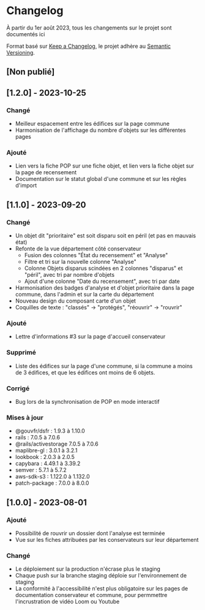 # Changelog

À partir du 1er août 2023, tous les changements sur le projet sont documentés ici

Format basé sur [Keep a Changelog](https://keepachangelog.com/en/1.0.0/),
le projet adhère au [Semantic Versioning](https://semver.org/spec/v2.0.0.html).

## [Non publié]

## [1.2.0] - 2023-10-25

### Changé
- Meilleur espacement entre les édifices sur la page commune
- Harmonisation de l'affichage du nombre d'objets sur les différentes pages

### Ajouté
- Lien vers la fiche POP sur une fiche objet, et lien vers la fiche objet sur la page de recensement
- Documentation sur le statut global d'une commune et sur les règles d'import

## [1.1.0] - 2023-09-20

### Changé
- Un objet dit "prioritaire" est soit disparu soit en péril (et pas en mauvais état)
- Refonte de la vue département côté conservateur
  - Fusion des colonnes "État du recensement" et "Analyse"
  - Filtre et tri sur la nouvelle colonne "Analyse"
  - Colonne Objets disparus scindées en 2 colonnes "disparus" et "péril", avec tri par nombre d'objets
  - Ajout d'une colonne "Date du recensement", avec tri par date
- Harmonisation des badges d'analyse et d'objet prioritaire dans la page commune, dans l'admin et sur la carte du département
- Nouveau design du composant carte d'un objet
- Coquilles de texte : "classés" -> "protégés", "réouvrir" -> "rouvrir"

### Ajouté
- Lettre d'informations #3 sur la page d'accueil conservateur

### Supprimé
- Liste des édifices sur la page d'une commune, si la commune a moins de 3 édifices, et que les édifices ont moins de 6 objets. 

### Corrigé
- Bug lors de la synchronisation de POP en mode interactif

### Mises à jour
- @gouvfr/dsfr : 1.9.3 à 1.10.0
- rails : 7.0.5 à 7.0.6
- @rails/activestorage 7.0.5 à 7.0.6
- maplibre-gl : 3.0.1 à 3.2.1
- lookbook : 2.0.3 à 2.0.5
- capybara : 4.49.1 à 3.39.2
- semver : 5.7.1 à 5.7.2
- aws-sdk-s3 : 1.122.0 à 1.132.0
- patch-package : 7.0.0 à 8.0.0

## [1.0.0] - 2023-08-01

### Ajouté

- Possibilité de rouvrir un dossier dont l'analyse est terminée
- Vue sur les fiches attribuées par les conservateurs sur leur département

### Changé

- Le déploiement sur la production n'écrase plus le staging
- Chaque push sur la branche staging déploie sur l'environnement de staging
- La conformité à l'accessibilité n'est plus obligatoire sur les pages de documentation conservateur et commune, pour permmettre l'incrustration de vidéo Loom ou Youtube
